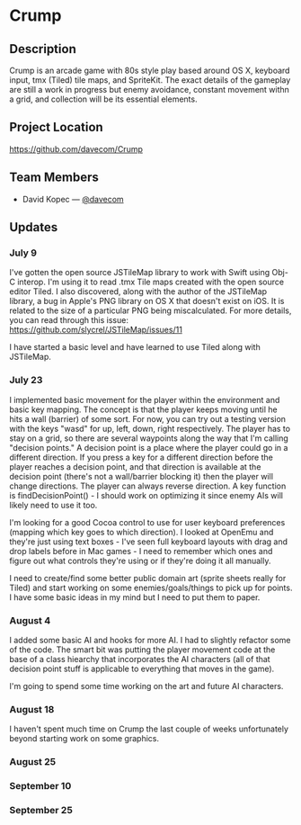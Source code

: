 # Crump

## Description

Crump is an arcade game with 80s style play based around OS X, keyboard input, tmx (Tiled) tile maps, and SpriteKit.  The exact details of the gameplay are still a work in progress but enemy avoidance, constant movement withn a grid, and collection will be its essential elements.

## Project Location

https://github.com/davecom/Crump

## Team Members

- David Kopec — [@davecom](https://github.com/davecom)

## Updates


### July 9

I've gotten the open source JSTileMap library to work with Swift using Obj-C interop.  I'm using it to read .tmx Tile maps created with the open source editor Tiled.  I also discovered, along with the author of the JSTileMap library, a bug in Apple's PNG library on OS X that doesn't exist on iOS. It is related to the size of a particular PNG being miscalculated. For more details, you can read through this issue:
https://github.com/slycrel/JSTileMap/issues/11

I have started a basic level and have learned to use Tiled along with JSTileMap.

### July 23

I implemented basic movement for the player within the environment and basic key mapping. The concept is that the player keeps moving until he hits a wall (barrier) of some sort.  For now, you can try out a testing version with the keys "wasd" for up, left, down, right respectively. The player has to stay on a grid, so there are several waypoints along the way that I'm calling "decision points." A decision point is a place where the player could go in a different direction. If you press a key for a different direction before the player reaches a decision point, and that direction is available at the decision point (there's not a wall/barrier blocking it) then the player will change directions.  The player can always reverse direction. A key function is findDecisionPoint() - I should work on optimizing it since enemy AIs will likely need to use it too.

I'm looking for a good Cocoa control to use for user keyboard preferences (mapping which key goes to which direction). I looked at OpenEmu and they're just using text boxes - I've seen full keyboard layouts with drag and drop labels before in Mac games - I need to remember which ones and figure out what controls they're using or if they're doing it all manually.

I need to create/find some better public domain art (sprite sheets really for Tiled) and start working on some enemies/goals/things to pick up for points. I have some basic ideas in my mind but I need to put them to paper.

### August 4

I added some basic AI and hooks for more AI.  I had to slightly refactor some of the code.  The smart bit was putting the player movement code at the base of a class hiearchy that incorporates the AI characters (all of that decision point stuff is applicable to everything that moves in the game).

I'm going to spend some time working on the art and future AI characters.

### August 18

I haven't spent much time on Crump the last couple of weeks unfortunately beyond starting work on some graphics.

### August 25

### September 10

### September 25
